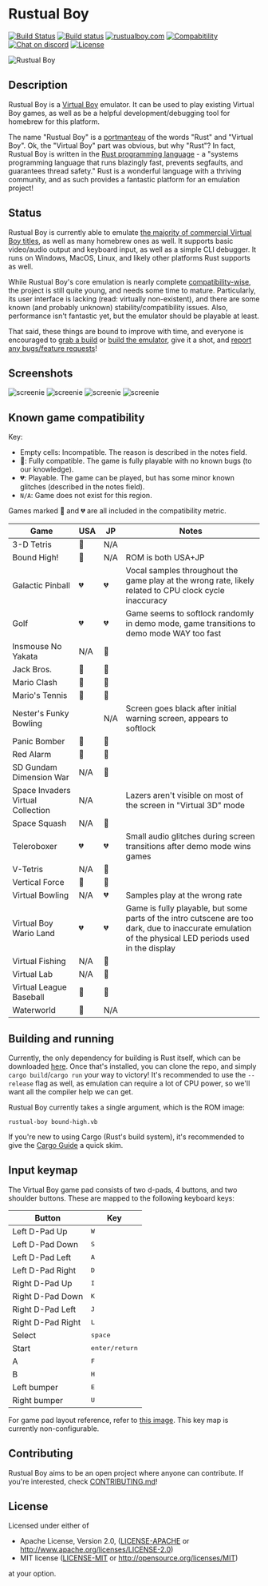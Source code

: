 # Rustual Boy

[![Build Status](https://travis-ci.org/emu-rs/rustual-boy.svg?branch=master)](https://travis-ci.org/emu-rs/rustual-boy) [![Build status](https://ci.appveyor.com/api/projects/status/ec29vne6uuh7tjtu/branch/master?svg=true)](https://ci.appveyor.com/project/yupferris/rustual-boy/branch/master) [![rustualboy.com](https://img.shields.io/badge/www-rustualboy.com-red.svg)](https://rustualboy.com/) [![Compabitility](https://img.shields.io/badge/compatibility-94%25-yellowgreen.svg)](https://github.com/emu-rs/rustual-boy/blob/master/README.md#known-game-compatibility) [![Chat on discord](https://img.shields.io/badge/chat-on%20discord-7289DA.svg)](https://discord.gg/65j9YMA) [![License](https://img.shields.io/badge/license-MIT%2FApache--2.0-blue.svg)](https://github.com/emu-rs/rustual-boy/blob/master/README.md#license)

![Rustual Boy](media/logo.png)

## Description

Rustual Boy is a [Virtual Boy](https://en.wikipedia.org/wiki/Virtual_Boy) emulator. It can be used to play existing Virtual Boy games, as well as be a helpful development/debugging tool for homebrew for this platform.

The name "Rustual Boy" is a [portmanteau](https://en.wikipedia.org/wiki/Portmanteau) of the words "Rust" and "Virtual Boy". Ok, the "Virtual Boy" part was obvious, but why "Rust"? In fact, Rustual Boy is written in the [Rust programming language](https://www.rust-lang.org/en-US/) - a "systems programming language that runs blazingly fast, prevents segfaults, and guarantees thread safety." Rust is a wonderful language with a thriving community, and as such provides a fantastic platform for an emulation project!

## Status

Rustual Boy is currently able to emulate [the majority of commercial Virtual Boy titles](https://github.com/emu-rs/rustual-boy/blob/master/README.md#known-game-compatibility), as well as many homebrew ones as well. It supports basic video/audio output and keyboard input, as well as a simple CLI debugger. It runs on Windows, MacOS, Linux, and likely other platforms Rust supports as well.

While Rustual Boy's core emulation is nearly complete [compatibility-wise](https://github.com/emu-rs/rustual-boy/blob/master/README.md#known-game-compatibility), the project is still quite young, and needs some time to mature. Particularly, its user interface is lacking (read: virtually non-existent), and there are some known (and probably unknown) stability/compatibility issues. Also, performance isn't fantastic yet, but the emulator should be playable at least.

That said, these things are bound to improve with time, and everyone is encouraged to [grab a build](https://github.com/emu-rs/rustual-boy/releases) or [build the emulator](https://github.com/emu-rs/rustual-boy/blob/master/README.md#building-and-running), give it a shot, and [report any bugs/feature requests](CONTRIBUTING.md)!

## Screenshots

![screenie](media/screenshot.png)
![screenie](media/screenshot2.png)
![screenie](media/screenshot3.png)
![screenie](media/screenshot4.png)

## Known game compatibility

Key:
 - Empty cells: Incompatible. The reason is described in the notes field.
 - 💖: Fully compatible. The game is fully playable with no known bugs (to our knowledge).
 - 💔: Playable. The game can be played, but has some minor known glitches (described in the notes field).
 - `N/A`: Game does not exist for this region.

Games marked 💖 and 💔 are all included in the compatibility metric.

| Game | USA | JP | Notes |
| --- | --- | --- | --- |
| 3-D Tetris | 💖 | N/A | |
| Bound High! | 💖 | N/A | ROM is both USA+JP |
| Galactic Pinball | 💔 | 💔 | Vocal samples throughout the game play at the wrong rate, likely related to CPU clock cycle inaccuracy |
| Golf | 💔 | 💔 | Game seems to softlock randomly in demo mode, game transitions to demo mode WAY too fast |
| Insmouse No Yakata | N/A | 💖 | |
| Jack Bros. | 💖 | 💖 | |
| Mario Clash | 💖 | 💖 | |
| Mario's Tennis | 💖 | 💖 | |
| Nester's Funky Bowling | | N/A | Screen goes black after initial warning screen, appears to softlock |
| Panic Bomber | 💖 | 💖 | |
| Red Alarm | 💖 | 💖 | |
| SD Gundam Dimension War | N/A | 💖 | |
| Space Invaders Virtual Collection | N/A | | Lazers aren't visible on most of the screen in "Virtual 3D" mode |
| Space Squash | N/A | 💖 | |
| Teleroboxer | 💔 | 💔 | Small audio glitches during screen transitions after demo mode wins games |
| V-Tetris | N/A | 💖 | |
| Vertical Force | 💖 | 💖 | |
| Virtual Bowling | N/A | 💔 | Samples play at the wrong rate |
| Virtual Boy Wario Land | 💔 | 💔 | Game is fully playable, but some parts of the intro cutscene are too dark, due to inaccurate emulation of the physical LED periods used in the display |
| Virtual Fishing | N/A | 💖 | |
| Virtual Lab | N/A | 💖 | |
| Virtual League Baseball | 💖 | 💖 | |
| Waterworld | 💖 | N/A | |

## Building and running

Currently, the only dependency for building is Rust itself, which can be downloaded [here](https://www.rust-lang.org/downloads.html). Once that's installed, you can clone the repo, and simply `cargo build`/`cargo run` your way to victory! It's recommended to use the `--release` flag as well, as emulation can require a lot of CPU power, so we'll want all the compiler help we can get.

Rustual Boy currently takes a single argument, which is the ROM image:

```
rustual-boy bound-high.vb
```

If you're new to using Cargo (Rust's build system), it's recommended to give the [Cargo Guide](http://doc.crates.io/guide.html) a quick skim.

## Input keymap

The Virtual Boy game pad consists of two d-pads, 4 buttons, and two shoulder buttons. These are mapped to the following keyboard keys:

| Button | Key |
| --- | --- |
| Left D-Pad Up | <kbd>W</kbd> |
| Left D-Pad Down | <kbd>S</kbd> |
| Left D-Pad Left | <kbd>A</kbd> |
| Left D-Pad Right | <kbd>D</kbd> |
| Right D-Pad Up | <kbd>I</kbd> |
| Right D-Pad Down | <kbd>K</kbd> |
| Right D-Pad Left | <kbd>J</kbd> |
| Right D-Pad Right | <kbd>L</kbd> |
| Select | <kbd>space</kbd> |
| Start | <kbd>enter/return</kbd> |
| A | <kbd>F</kbd> |
| B | <kbd>H</kbd> |
| Left bumper | <kbd>E</kbd> |
| Right bumper | <kbd>U</kbd> |

For game pad layout reference, refer to [this image](https://en.wikipedia.org/wiki/Virtual_Boy#/media/File:Virtual-Boy-Set.jpg). This key map is currently non-configurable.

## Contributing

Rustual Boy aims to be an open project where anyone can contribute. If you're interested, check [CONTRIBUTING.md](CONTRIBUTING.md)!

## License

Licensed under either of

 * Apache License, Version 2.0, ([LICENSE-APACHE](LICENSE-APACHE) or http://www.apache.org/licenses/LICENSE-2.0)
 * MIT license ([LICENSE-MIT](LICENSE-MIT) or http://opensource.org/licenses/MIT)

at your option.
